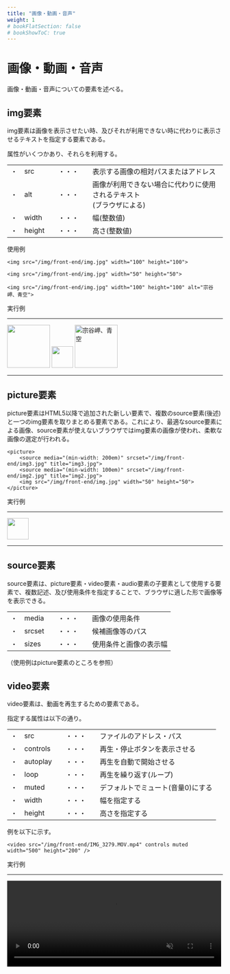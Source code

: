 ```yaml
---
title: "画像・動画・音声"
weight: 1
# bookFlatSection: false
# bookShowToC: true
---
```


# 画像・動画・音声

画像・動画・音声についての要素を述べる。

## img要素

img要素は画像を表示させたい時、及びそれが利用できない時に代わりに表示させるテキストを指定する要素である。

属性がいくつかあり、それらを利用する。

<table style="border:none;">
    <tr style="border:none;">
        <td style="border:none;">・</td>
        <td style="border:none;">src</td>
        <td style="border:none;">　・・・　</td>
        <td style="border:none;">表示する画像の相対パスまたはアドレス</td>
    </tr>
    <tr style="border:none;">
        <td style="border:none;">・</td>
        <td style="border:none;">alt</td>
        <td style="border:none;">　・・・　</td>
        <td style="border:none;">画像が利用できない場合に代わりに使用されるテキスト<br>(ブラウザによる)</td>
    </tr>
    <tr>
        <td style="border:none;">・</td>
        <td style="border:none;">width</td>
        <td style="border:none;">　・・・　</td>
        <td style="border:none;">幅(整数値)</td>
    </tr>
    <tr>
        <td style="border:none;">・</td>
        <td style="border:none;">height</td>
        <td style="border:none;">　・・・　</td>
        <td style="border:none;">高さ(整数値)</td>
    </tr>
</table>

使用例

```
<img src="/img/front-end/img.jpg" width="100" height="100">

<img src="/img/front-end/img.jpg" width="50" height="50">

<img src="/img/front-end/img.jpg" width="100" height="100" alt="宗谷岬、青空">
```

実行例

<hr>
<img src="/img/front-end/img.jpg" width="100" height="100">

<img src="/img/front-end/img.jpg" width="50" height="50">

<img src="/img/front-end/img.jpg" width="100" height="100" alt="宗谷岬、青空">
<hr>



## picture要素

picture要素はHTML5以降で追加された新しい要素で、複数のsource要素(後述)と一つのimg要素を取りまとめる要素である。これにより、最適なsource要素による画像、source要素が使えないブラウザではimg要素の画像が使われ、柔軟な画像の選定が行われる。

```
<picture>
    <source media="(min-width: 200em)" srcset="/img/front-end/img3.jpg" title="img3.jpg">
    <source media="(min-width: 100em)" srcset="/img/front-end/img2.jpg" title="img2.jpg">
    <img src="/img/front-end/img.jpg" width="50" height="50">
</picture>
```

実行例

<hr>
<picture>
    <source media="(min-width: 200em)" srcset="/img/front-end/img3.jpg" title="img3.jpg">
    <source media="(min-width: 100em)" srcset="/img/front-end/img2.jpg" title="img2.jpg">
    <img src="/img/front-end/img.jpg" width="50" height="50">
</picture>
<hr>


## source要素

source要素は、picture要素・video要素・audio要素の子要素として使用する要素で、複数記述、及び使用条件を指定することで、ブラウザに適した形で画像等を表示できる。


<table style="border:none;">
    <tr style="border:none;">
        <td style="border:none;">・</td>
        <td style="border:none;">media</td>
        <td style="border:none;">　・・・　</td>
        <td style="border:none;">画像の使用条件</td>
    </tr>
    <tr style="border:none;">
        <td style="border:none;">・</td>
        <td style="border:none;">srcset</td>
        <td style="border:none;">　・・・　</td>
        <td style="border:none;">候補画像等のパス</td>
    </tr>
    <tr>
        <td style="border:none;">・</td>
        <td style="border:none;">sizes</td>
        <td style="border:none;">　・・・　</td>
        <td style="border:none;">使用条件と画像の表示幅</td>
    </tr>
</table>


（使用例はpicture要素のところを参照）


## video要素

video要素は、動画を再生するための要素である。

指定する属性は以下の通り。

<table style="border:none;">
    <tr style="border:none;">
        <td style="border:none;">・</td>
        <td style="border:none;">src</td>
        <td style="border:none;">　・・・　</td>
        <td style="border:none;">ファイルのアドレス・パス</td>
    </tr>
    <tr style="border:none;">
        <td style="border:none;">・</td>
        <td style="border:none;">controls</td>
        <td style="border:none;">　・・・　</td>
        <td style="border:none;">再生・停止ボタンを表示させる</td>
    </tr>
    <tr>
        <td style="border:none;">・</td>
        <td style="border:none;">autoplay</td>
        <td style="border:none;">　・・・　</td>
        <td style="border:none;">再生を自動で開始させる</td>
    </tr>
    <tr>
        <td style="border:none;">・</td>
        <td style="border:none;">loop</td>
        <td style="border:none;">　・・・　</td>
        <td style="border:none;">再生を繰り返す(ループ)</td>
    </tr>
    <tr>
        <td style="border:none;">・</td>
        <td style="border:none;">muted</td>
        <td style="border:none;">　・・・　</td>
        <td style="border:none;">デフォルトでミュート(音量0)にする</td>
    </tr>
    <tr>
        <td style="border:none;">・</td>
        <td style="border:none;">width</td>
        <td style="border:none;">　・・・　</td>
        <td style="border:none;">幅を指定する</td>
    </tr>
    <tr>
        <td style="border:none;">・</td>
        <td style="border:none;">height</td>
        <td style="border:none;">　・・・　</td>
        <td style="border:none;">高さを指定する</td>
    </tr>
</table>


例を以下に示す。

```
<video src="/img/front-end/IMG_3279.MOV.mp4" controls muted width="500" height="200" />
```

実行例

<hr>
<video src="/img/front-end/IMG_3279.MOV.mp4" controls muted width="500" height="200" />
<hr>

(ちなみにこの動画は私が学生時代に研究室の窓から外の吹雪を撮ったものである)


## audio要素

audio要素は音声を再生するための要素である。

基本的には、video要素から視覚的な内容を排除したものであり、使う属性もvideo要素とほとんど同じ。

<table style="border:none;">
    <tr style="border:none;">
        <td style="border:none;">・</td>
        <td style="border:none;">src</td>
        <td style="border:none;">　・・・　</td>
        <td style="border:none;">ファイルのアドレス・パス</td>
    </tr>
    <tr style="border:none;">
        <td style="border:none;">・</td>
        <td style="border:none;">controls</td>
        <td style="border:none;">　・・・　</td>
        <td style="border:none;">再生・停止ボタンを表示させる</td>
    </tr>
    <tr>
        <td style="border:none;">・</td>
        <td style="border:none;">autoplay</td>
        <td style="border:none;">　・・・　</td>
        <td style="border:none;">再生を自動で開始させる</td>
    </tr>
    <tr>
        <td style="border:none;">・</td>
        <td style="border:none;">loop</td>
        <td style="border:none;">　・・・　</td>
        <td style="border:none;">再生を繰り返す(ループ)</td>
    </tr>
    <tr>
        <td style="border:none;">・</td>
        <td style="border:none;">muted</td>
        <td style="border:none;">　・・・　</td>
        <td style="border:none;">デフォルトでミュート(音量0)にする</td>
    </tr>
</table>

先程の動画ファイルをaudio要素で表示させてみよう。

```
<audio src="/img/front-end/IMG_3279.MOV.mp4" controls />
```

実行例は以下の通り。

<hr>
<audio src="/img/front-end/IMG_3279.MOV.mp4" controls />
<hr>

